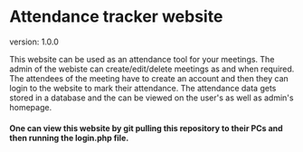 # Attendance tracker website 
version: 1.0.0

This website can be used as an attendance tool for your meetings. The admin of the webiste can create/edit/delete meetings as and when required. The attendees of the meeting have to create an account and then they can login to the website to mark their attendance. The attendance data gets stored in a database and the can be viewed on the user's as well as admin's homepage.

#### One can view this website by git pulling this repository to their PCs and then running the login.php file.
